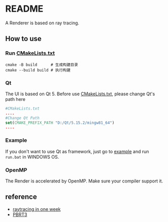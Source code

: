 # README

A Renderer is based on ray tracing.

## How to use

### Run [CMakeLists.txt](CMakeLists.txt)

````shell
cmake -B build      # 生成构建目录
cmake --build build # 执行构建
````
### Qt

The UI is based on Qt 5. Before use [CMakeLists.txt](CMakeLists.txt), please change Qt's path here

```` cmake
#CMakeLists.txt
....
#Change Qt Path
set(CMAKE_PREFIX_PATH "D:/Qt/5.15.2/mingw81_64")
....
````
### Example

If you don't want to use Qt as framework, just go to [example](./example) and run `run.bat`
in WINDOWS OS.

### OpenMP

The Render is accelerated by OpenMP. Make sure your compiler support it.



## reference

- [raytracing in one week](https://raytracing.github.io/)
- [PBRT3](https://pbr-book.org/3ed-2018/contents)